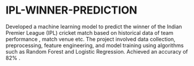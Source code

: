 # IPL-WINNER-PREDICTION
Developed a machine learning model to predict the winner of the Indian Premier League (IPL) cricket match based on historical data of team performance , match venue etc. The project involved data collection, preprocessing, feature engineering, and model training using algorithms such as Random Forest and Logistic Regression. Achieved an accuracy of 82% .
